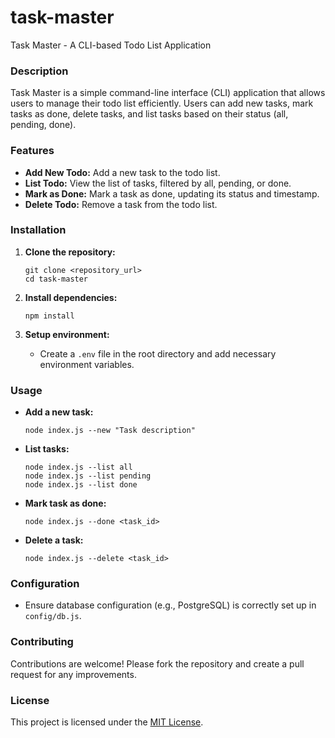 # task-master

Task Master - A CLI-based Todo List Application

### Description

Task Master is a simple command-line interface (CLI) application that allows users to manage their todo list efficiently. Users can add new tasks, mark tasks as done, delete tasks, and list tasks based on their status (all, pending, done).

### Features

- **Add New Todo:** Add a new task to the todo list.
- **List Todo:** View the list of tasks, filtered by all, pending, or done.
- **Mark as Done:** Mark a task as done, updating its status and timestamp.
- **Delete Todo:** Remove a task from the todo list.

### Installation

1. **Clone the repository:**

   ```
   git clone <repository_url>
   cd task-master
   ```

2. **Install dependencies:**

   ```
   npm install
   ```

3. **Setup environment:**
   - Create a `.env` file in the root directory and add necessary environment variables.

### Usage

- **Add a new task:**

  ```
  node index.js --new "Task description"
  ```

- **List tasks:**

  ```
  node index.js --list all
  node index.js --list pending
  node index.js --list done
  ```

- **Mark task as done:**

  ```
  node index.js --done <task_id>
  ```

- **Delete a task:**
  ```
  node index.js --delete <task_id>
  ```

### Configuration

- Ensure database configuration (e.g., PostgreSQL) is correctly set up in `config/db.js`.

### Contributing

Contributions are welcome! Please fork the repository and create a pull request for any improvements.

### License

This project is licensed under the [MIT License](https://opensource.org/licenses/MIT).
